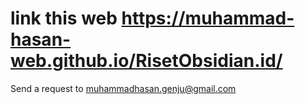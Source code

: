 <body>
<h1>
link this web <a href="https://muhammad-hasan-web.github.io/RisetObsidian.id/">https://muhammad-hasan-web.github.io/RisetObsidian.id/</a>
</h1>
<p>Send a request to <a href="mailto:muhammadhasan.genju@gmail.com">muhammadhasan.genju@gmail.com</a></p>
</body>
